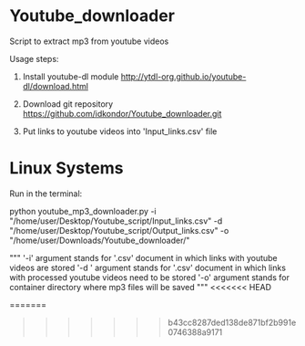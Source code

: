 # Youtube_downloader
Script to extract mp3 from youtube videos

Usage steps:
1. Install youtube-dl module
http://ytdl-org.github.io/youtube-dl/download.html

2. Download git repository
https://github.com/idkondor/Youtube_downloader.git

3. Put links to youtube videos into 'Input_links.csv' file

# Linux Systems

Run in the terminal:


python youtube_mp3_downloader.py -i "/home/user/Desktop/Youtube_script/Input_links.csv" -d "/home/user/Desktop/Youtube_script/Output_links.csv" -o "/home/user/Downloads/Youtube_downloader/"


"""
'-i' argument stands for '.csv' document in which links with youtube videos are stored
'-d ' argument stands for '.csv' document in which links with processed youtube videos need to be stored
'-o' argument stands for container directory where mp3 files will be saved 
"""
<<<<<<< HEAD

=======
>>>>>>> b43cc8287ded138de871bf2b991e0746388a9171
